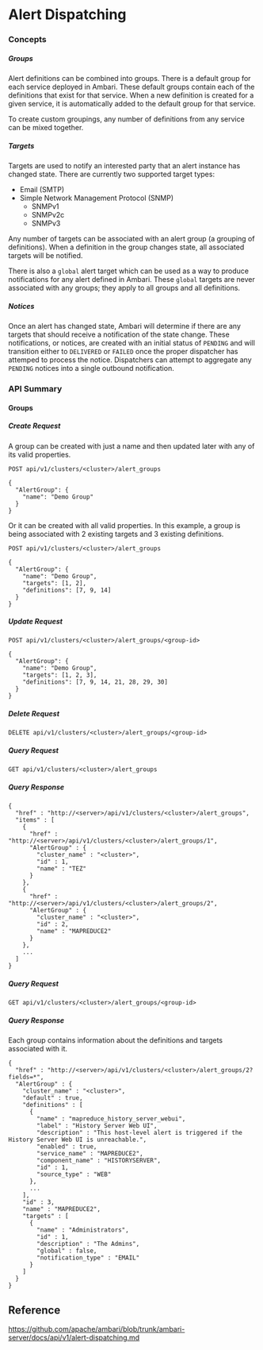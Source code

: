<!---
Licensed to the Apache Software Foundation (ASF) under one or more
contributor license agreements. See the NOTICE file distributed with
this work for additional information regarding copyright ownership.
The ASF licenses this file to You under the Apache License, Version 2.0
(the "License"); you may not use this file except in compliance with
the License. You may obtain a copy of the License at

http://www.apache.org/licenses/LICENSE-2.0

Unless required by applicable law or agreed to in writing, software
distributed under the License is distributed on an "AS IS" BASIS,
WITHOUT WARRANTIES OR CONDITIONS OF ANY KIND, either express or implied.
See the License for the specific language governing permissions and
limitations under the License.
-->
# Alert Dispatching

### Concepts

##### Groups
Alert definitions can be combined into groups. There is a default group for each service deployed in Ambari. These default groups contain each of the definitions that exist for that service. When a new definition is created for a given service, it is automatically added to the default group for that service.

To create custom groupings, any number of definitions from any service can be mixed together.

##### Targets
Targets are used to notify an interested party that an alert instance has changed state. There are currently two supported target types:

* Email (SMTP)
* Simple Network Management Protocol (SNMP)
    * SNMPv1
    * SNMPv2c
    * SNMPv3
    
Any number of targets can be associated with an alert group (a grouping of definitions). When a definition in the group changes state, all associated targets will be notified. 

There is also a `global` alert target which can be used as a way to produce notifications for any alert defined in Ambari. These `global` targets are never associated with any groups; they apply to all groups and all definitions.

##### Notices
Once an alert has changed state, Ambari will determine if there are any targets that should receive a notification of the state change. These notifications, or notices, are created with an initial status of `PENDING` and will transition either to `DELIVERED` or `FAILED` once the proper dispatcher has attemped to process the notice. Dispatchers can attempt to aggregate any `PENDING` notices into a single outbound notification.

### API Summary

#### Groups

##### Create Request
A group can be created with just a name and then updated later with any of its valid properties. 

    POST api/v1/clusters/<cluster>/alert_groups
    
    {
      "AlertGroup": {
        "name": "Demo Group"
      }
    }

Or it can be created with all valid properties. In this example, a group is being associated with 2 existing targets and 3 existing definitions.

    POST api/v1/clusters/<cluster>/alert_groups

    {
      "AlertGroup": {
        "name": "Demo Group",
        "targets": [1, 2],
        "definitions": [7, 9, 14]
      }
    }


##### Update Request
    POST api/v1/clusters/<cluster>/alert_groups/<group-id>

    {
      "AlertGroup": {
        "name": "Demo Group",
        "targets": [1, 2, 3],
        "definitions": [7, 9, 14, 21, 28, 29, 30]
      }
    }
    
##### Delete Request
    DELETE api/v1/clusters/<cluster>/alert_groups/<group-id>
    
##### Query Request
    GET api/v1/clusters/<cluster>/alert_groups

##### Query Response
    {
      "href" : "http://<server>/api/v1/clusters/<cluster>/alert_groups",
      "items" : [
        {
          "href" : "http://<server>/api/v1/clusters/<cluster>/alert_groups/1",
          "AlertGroup" : {
            "cluster_name" : "<cluster>",
            "id" : 1,
            "name" : "TEZ"
          }
        },
        {
          "href" : "http://<server>/api/v1/clusters/<cluster>/alert_groups/2",
          "AlertGroup" : {
            "cluster_name" : "<cluster>",
            "id" : 2,
            "name" : "MAPREDUCE2"
          }
        },
        ...
      ]
    }

##### Query Request
    GET api/v1/clusters/<cluster>/alert_groups/<group-id>

##### Query Response
Each group contains information about the definitions and targets associated with it.

    {
      "href" : "http://<server>/api/v1/clusters/<cluster>/alert_groups/2?fields=*",
      "AlertGroup" : {
        "cluster_name" : "<cluster>",
        "default" : true,
        "definitions" : [
          {
            "name" : "mapreduce_history_server_webui",
            "label" : "History Server Web UI",
            "description" : "This host-level alert is triggered if the History Server Web UI is unreachable.",
            "enabled" : true,
            "service_name" : "MAPREDUCE2",
            "component_name" : "HISTORYSERVER",
            "id" : 1,
            "source_type" : "WEB"
          },
          ...
        ],
        "id" : 3,
        "name" : "MAPREDUCE2",
        "targets" : [
          {
            "name" : "Administrators",
            "id" : 1,
            "description" : "The Admins",
            "global" : false,
            "notification_type" : "EMAIL"
          }
        ]
      }
    }



## Reference
https://github.com/apache/ambari/blob/trunk/ambari-server/docs/api/v1/alert-dispatching.md
